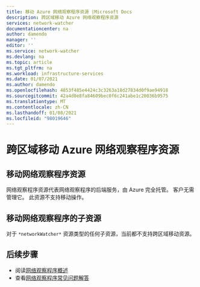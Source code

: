 ```yaml
---
title: 移动 Azure 网络观察程序资源 |Microsoft Docs
description: 跨区域移动 Azure 网络观察程序资源
services: network-watcher
documentationcenter: na
author: damendo
manager: ''
editor: ''
ms.service: network-watcher
ms.devlang: na
ms.topic: article
ms.tgt_pltfrm: na
ms.workload: infrastructure-services
ms.date: 01/07/2021
ms.author: damendo
ms.openlocfilehash: 4853f485e4424c3c3263a18d27834d0f9ae94918
ms.sourcegitcommit: 42a4d0e8fa84609bec0f6c241abe1c20036b9575
ms.translationtype: MT
ms.contentlocale: zh-CN
ms.lasthandoff: 01/08/2021
ms.locfileid: "98019646"
---
```

# <a name="moving-azure-network-watcher-resources-across-regions"></a>跨区域移动 Azure 网络观察程序资源

## <a name="moving-the-network-watcher-resource"></a>移动网络观察程序资源
网络观察程序资源代表网络观察程序的后端服务，由 Azure 完全托管。 客户无需管理它。 此资源不支持移动操作。

## <a name="moving-child-resources-of-network-watcher"></a>移动网络观察程序的子资源
对于 `*networkWatcher*` 资源类型的任何子资源，当前都不支持跨区域移动资源。

## <a name="next-steps"></a>后续步骤
* 阅读[网络观察程序概述](./network-watcher-monitoring-overview.md)
* 查看[网络观察程序常见问题解答](./frequently-asked-questions.md)